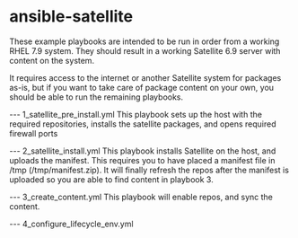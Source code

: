 # ansible-satellite
These example playbooks are intended to be run in order from a working
RHEL 7.9 system.  They should result in a working Satellite 6.9 server with
content on the system.

It requires access to the internet or another Satellite system for packages
as-is, but if you want to take care of package content on your own, you should
be able to run the remaining playbooks.

--- 1_satellite_pre_install.yml
This playbook sets up the host with the required repositories, installs
the satellite packages, and opens required firewall ports

--- 2_satellite_install.yml
This playbook installs Satellite on the host, and uploads the manifest.  This
requires you to have placed a manifest file in /tmp (/tmp/manifest.zip).  It will
finally refresh the repos after the manifest is uploaded so you are able to find
content in playbook 3.

--- 3_create_content.yml
This playbook will enable repos, and sync the content.

--- 4_configure_lifecycle_env.yml
